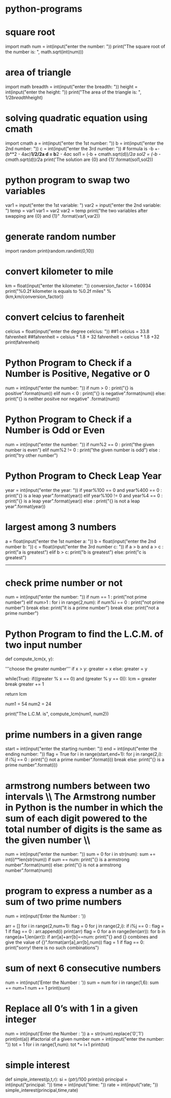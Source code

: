 # python-programs
# square root 
import math
num = int(input("enter the number: "))
print("The square root of the number is: ", math.sqrt(int(num)))
# area of triangle
import math
breadth = int(input("enter the breadth: "))
height = int(input("enter the height: "))
print("The area of the triangle is: ", 1/2*breadth*height)
# solving quadratic equation using cmath
import cmath
a = int(input("enter the 1st number: "))
b = int(input("enter the 2nd number: "))
c = int(input("enter the 3rd number: "))  # formula is -b +- (b**2 - 4ac)**1/2/2a
d = b**2 - 4*a*c
sol1 = (-b + cmath.sqrt(d))/2*a
sol2 = (-b - cmath.sqrt(d))/2*a
print('The solution are {0} and {1}'.format(sol1,sol2))
# python program to swap two variables
var1 = input("enter the 1st variable: ")
var2 = input("enter the 2nd variable: ")
temp = var1
var1 = var2
var2 = temp
print("the two variables after swapping are {0} and {1}" .format(var1,var2))
# generate random number
import random
print(random.randint(0,10))
# convert kilometer to mile
km = float(input("enter the kilometer: "))
conversion_factor = 1.60934
print("%0.2f kilometer is equals to %0.2f miles" %(km,km/conversion_factor))
# convert celcius to farenheit
celcius = float(input("enter the degree celcius: "))
##1 celcius = 33.8 fahrenheit
##fahrenheit = celsius * 1.8 + 32 
fahrenheit = celcius * 1.8 +32
print(fahrenheit)
# Python Program to Check if a Number is Positive, Negative or 0
num = int(input("enter the number: "))
if num > 0 :
    print("{} is positive".format(num))
elif num < 0 :
    print("{} is negative".format(num))
else:
    print("{} is neither positve nor negative" .format(num))
# Python Program to Check if a Number is Odd or Even
num = int(input("enter the number: "))
if num%2 == 0 :
    print("the given number is even")
elif num%2 != 0 :
    print("the given number is odd")
else :
    print("try other number")
# Python Program to Check Leap Year
year = int(input("enter the year: "))
if year%100 == 0 and year%400 == 0 :
    print("{} is a leap year".format(year))
elif year%100 != 0 and year%4 == 0 :
    print("{} is a leap year".format(year))
else :
    print("{} is not a leap year".format(year))
# largest among 3 numbers
a = float(input("enter the 1st number a: "))
b = float(input("enter the 2nd number b: "))
c = float(input("enter the 3rd number c: "))
if a > b and a > c :
    print("a is greatest")
elif b > c:
    print("b is greatest")
else:
    print("c is greatest")
********************************************************************************************************
# check prime number or not
num = int(input("enter the number: "))
if num == 1 :
    print("not prime number")
elif num>1 :
    for i in range(2,num):
        if num%i == 0 :
            print("not prime number")
            break
        else:
            print("it is a prime number")
            break
else:
    print("not a prime number")
# Python Program to find the L.C.M. of two input number

def compute_lcm(x, y):

   '''choose the greater number'''
   if x > y:
       greater = x
   else:
       greater = y

   while(True):
       if((greater % x == 0) and (greater % y == 0)):
           lcm = greater
           break
       greater += 1

   return lcm

num1 = 54
num2 = 24

print("The L.C.M. is", compute_lcm(num1, num2))
# prime numbers in a given range
start = int(input("enter the starting number: "))
end = int(input("enter the ending number: "))
flag = True
for i in range(start,end+1):
    for j in range(2,i):
        if i%j == 0 :
            print("{} not a prime number".format(i))
            break
    else:
        print("{} is a prime number".format(i))
# armstrong numbers between two intervals \\\ The Armstrong number in Python is the number in which the sum of each digit powered to the total number of digits is the same as the given number \\\
num = int(input("enter the number: "))
sum = 0
for i in str(num):
    sum += int(i)**len(str(num))
if sum == num:
    print("{} is a armstrong number".format(num))
else:
    print("{} is not a armstrong number".format(num))
# program to express a number as a sum of two prime numbers
num = int(input('Enter the Number : '))

arr = []
for i in range(2,num+1):
    flag = 0
    for j in range(2,i):
        if i%j == 0 :
            flag = 1
    if flag == 0 :
        arr.append(i)
print(arr)
flag = 0
for a in range(len(arr)):
    for b in range(a+1,len(arr)):
        if arr[a]+arr[b]==num:
            print("{} and {} combines and give the value of {}".format(arr[a],arr[b],num))
            flag = 1
if flag == 0:
    print("sorry! there is no such combinations")
# sum of next 6 consecutive numbers
num = int(input('Enter the Number : '))
sum = num
for i in range(1,6):
    sum += num+1
    num += 1
print(sum)
#  Replace all 0’s with 1 in a given integer
num = int(input('Enter the Number : '))
a = str(num).replace('0','1')
print(int(a))
#factorial of a given number
num = int(input("enter the number: "))
tot = 1
for i in range(1,num):
    tot *= i+1
print(tot)
# simple interest
def simple_interest(p,t,r):
    si = (p*t*r)/100
    print(si)
principal = int(input("principal: "))
time = int(input("time: "))
rate = int(input("rate; "))
simple_interest(principal,time,rate)



























